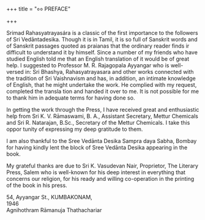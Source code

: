+++
title = "०० PREFACE"

+++

Srimad Rahasyatrayasára is a classic of the first importance to the followers of Sri Vedāntadesika. Though it is in Tamil, it is so full of Sanskrit words and of Sanskrit passages quoted as praianas that the ordinary reader finds ir difficult to understand it by himself. Since a number of my friends who have studied English told me that an English translation of it would be of great help. I suggested to Professor M. R. Rajagopala Ayyangar who is well-versed in: Sri Bhashya, Rahasyatrayasara and other works connected with the tradition of Sri Vaishnavism and has, in addition, an intimate knowledge of English, that he might undertake the work. He complied with my request, completed the transla tion and handed it over to me. It is not possible for me to thank him in adequate terms for having done so. 

In getting the work through the Press, I have received great and enthusiastic help from Sri K. V. Rāmaswami, B. A., Assistant Secretary, Mettur Chemicals and Sri R. Natarajan, B.Sc., Secretary of the Mettur Chemicals. I take this oppor tunity of expressing my deep gratitude to them. 

I am also thankful to the Sree Vedānta Desika Sampra daya Sabha, Bombay for having kindly lent the block of Sree Vedānta Desika appearing in the book. 

My grateful thanks are due to Sri K. Vasudevan Nair, Proprietor, The Literary Press, Salem who is well-known for his deep interest in everything that concerns our religion, for his ready and willing co-operation in the printing of the book in his press. 

54, Ayyangar St., KUMBAKONAM,  
1946  
Agnihothram Rāmanuja Thathachariar 
